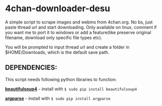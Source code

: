 # 4chan-downloader-desu

A simple script to scrape images and webms from 4chan.org. No bs, just paste thread url and start downloading. Only available on linux, comment if you want me to port it to windows or add a feature(like preserve original filename, download only specific file types etc).

You will be prompted to input thread url and create a folder in $HOME/Downloads, which is the default save path.

## DEPENDENCIES:
This script needs following python libraries to function:

[**beautifulsoup4**](https://pypi.org/project/beautifulsoup4/) - install with `$ sudo pip install beautifulsoup4`

[**argparse**](https://pypi.org/project/argparse/) - install with `$ sudo pip install argparse`
